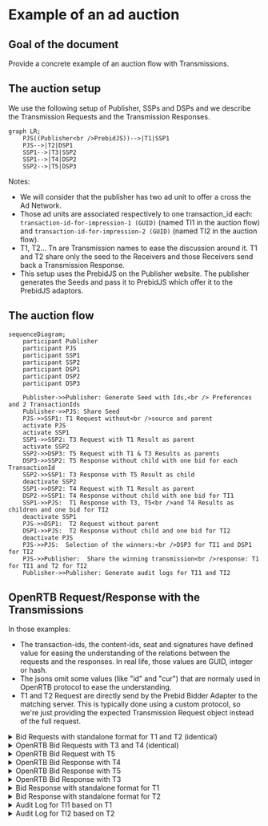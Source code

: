 # Example of an ad auction

## Goal of the document

Provide a concrete example of an auction flow with Transmissions.

## The auction setup 

We use the following setup of Publisher, SSPs and DSPs and we describe the Transmission Requests and the Transmission Responses.

```mermaid
graph LR;
    PJS((Publisher<br />PrebidJS))-->|T1|SSP1
    PJS-->|T2|DSP1
    SSP1-->|T3|SSP2
    SSP1-->|T4|DSP2
    SSP2-->|T5|DSP3
```

Notes:

* We will consider that the publisher has two ad unit to offer a cross the Ad Network.
* Those ad units are associated respectively to one transaction_id each: `transaction-id-for-impression-1 (GUID)` (named TI1 in the auction flow) and `transaction-id-for-impression-2 (GUID)` (named TI2 in the auction flow).
* T1, T2... Tn are Transmission names to ease the discussion around it. T1 and T2 share only the seed to the Receivers and those Receivers send back a Transmission Response.
* This setup uses the PrebidJS on the Publisher website. The publisher generates the Seeds and pass it to PrebidJS which offer it to the PrebidJS adaptors. 

## The auction flow

```mermaid
sequenceDiagram;
    participant Publisher
    participant PJS
    participant SSP1
    participant SSP2
    participant DSP1
    participant DSP2
    participant DSP3

    Publisher->>Publisher: Generate Seed with Ids,<br /> Preferences and 2 TransactionIds
    Publisher->>PJS: Share Seed
    PJS->>SSP1: T1 Request without<br />source and parent
    activate PJS
    activate SSP1
    SSP1->>SSP2: T3 Request with T1 Result as parent
    activate SSP2    
    SSP2->>DSP3: T5 Request with T1 & T3 Results as parents
    DSP3->>SSP2: T5 Response without child with one bid for each TransactionId
    SSP2->>SSP1: T3 Response with T5 Result as child
    deactivate SSP2
    SSP1->>DSP2: T4 Request with T1 Result as parent
    DSP2->>SSP1: T4 Response without child with one bid for TI1
    SSP1->>PJS:  T1 Response with T3, T5<br />and T4 Results as children and one bid for TI2
    deactivate SSP1
    PJS->>DSP1:  T2 Request without parent
    DSP1->>PJS:  T2 Response without child and one bid for TI2
    deactivate PJS
    PJS->>PJS:  Selection of the winners:<br />DSP3 for TI1 and DSP1 for TI2
    PJS->>Publisher:  Share the winning transmission<br />response: T1 for TI1 and T2 for TI2
    Publisher->>Publisher: Generate audit logs for TI1 and TI2
```

## OpenRTB Request/Response with the Transmissions

In those examples:
* The transaction-ids, the content-ids, seat and signatures have defined value for easing the understanding of the relations between the requests and the responses. In real life, those values are GUID, integer or hash.
* The jsons omit some values (like "id" and "cur") that are normaly used in OpenRTB protocol to ease the understanding.
* T1 and T2 Request are directly send by the Prebid Bidder Adapter to the matching server. This is typically done using a custom protocol, so we're just providing the expected Transmission Request object instead of the full request.

<details>
<summary>Bid Requests with standalone format for T1 and T2 (identical)</summary>

T1 and T2 are send by PrebidJS Bidder Adapter. Therefore, the format is different from OpenRTB protocol. It is custom format that keep all the information of the Transmission in it.
    
Your bidder adapter should add the following to your current protocol:
        
1. A transaction id for each ad unit,
2. The PAF id and preferences
3.  The seed (which contains the transactions ids defined previously, and whose signature used the id and preferences)


<!--partial-begin { "files": [ "ad-auction-example-T1-T2-request-standalone.json" ], "block": "json" } -->
<!-- ⚠️ GENERATED CONTENT - DO NOT MODIFY DIRECTLY ⚠️ -->
```json
{
    "adunits": [
        {
            "banner": {
                "h": 250,
                "w": 300,
                "pos": 0
            },
            "paf_transaction_id": "transaction-id-for-impression-1 (GUID)"
        },
        {
            "banner": {
                "h": 250,
                "w": 300,
                "pos": 1
            },
            "paf_transaction_id": "transaction-id-for-impression-2 (GUID)"
        }
    ],
    "paf": {
        "seed": {
            "version": "0.1",
            "transaction_ids": [ 
                "transaction-id-for-impression-1 (GUID)", 
                "transaction-id-for-impression-2 (GUID)" 
            ],
            "publisher": "publisher.com",
            "source": {
                "domain": "publisher.com",
                "timestamp": 1639582000,
                "signature": "seed-signature-done-by-publisher-before-T1-and-T2"
            }
        },
        "data": {
            "identifiers": [
                {
                    "version": "0.1",
                    "type": "paf_browser_id",
                    "value": "7435313e-caee-4889-8ad7-0acd0114ae3c",
                    "source": {
                        "domain": "operator0.com",
                        "timestamp": 1639580000,
                        "signature": "operator-signature-done-before-ad-auction-flow"
                    }
                }
            ],
            "preferences": {
                "version": "0.1",
                "data": { 
                    "use_browsing_for_personalization": true 
                },
                "source": {
                    "domain": "cmp1.com",
                    "timestamp": 1639581000,
                    "signature": "cmp-signature-done-before-ad-auction-flow"
                }
            }
        },
        "parents": [
        ]
    }
}
```
<!--partial-end-->   
    
</details>

<details>
<summary>OpenRTB Bid Requests with T3 and T4 (identical)</summary>

T3 and T4 are within OpenRTB Bid Requests. Therefore, the format of OpenRTB is used here.
The Sender, SSP1, generates its Transmission Result with a signature and adds it to the `parents` object.

<!--partial-begin { "files": [ "ad-auction-example-T3-T4-request.json" ], "block": "json" } -->
<!-- ⚠️ GENERATED CONTENT - DO NOT MODIFY DIRECTLY ⚠️ -->
```json
{
    "imp": [
        {
            "id": "1",
            "banner": {
                "h": 250,
                "w": 300,
                "pos": 0
            },
            "ext": {
                "data": {
                    "paf": {
                        "transaction_id": "transaction-id-for-impression-1"
                    }
                }
            }
        },
        {
            "id": "2",
            "banner": {
                "h": 250,
                "w": 300,
                "pos": 1
            },
            "ext": {
                "data": {
                    "paf": {
                        "transaction_id": "transaction-id-for-impression-2"
                    }
                }
            }
        }
    ],
    "user": {
        "id": "55816b39711f9b5acf3b90e313ed29e51665623f",
         "ext":
         {
            "eids": 
            [
                {
                    "source": "paf",
                    "uids": [
                        {
                            "source": "paf",
                            "atype": 1,
                            "id": "7435313e-caee-4889-8ad7-0acd0114ae3c",
                            "ext": 
                            {
                                "version": "0.1",
                                "type": "paf_browser_id",
                                "source": {
                                    "domain": "operator0.com",
                                    "timestamp": 1639580000,
                                    "signature": "operator-signature-done-before-ad-auction-flow"
                                }
                            }
                        }
                    ],
                    "ext": {
                        "preferences": {
                            "version": "0.1",
                            "data": { 
                                "use_browsing_for_personalization": true 
                            },
                            "source": {
                                "domain": "cmp1.com",
                                "timestamp": 1639581000,
                                "signature": "cmp-signature-done-before-ad-auction-flow"
                            }
                        }
                    }
                }
            ],
            "paf": {
                "transmission": {
                    "seed": {
                        "version": "0.1",
                        "transaction_ids": [ 
                            "transaction-id-for-impression-1 (GUID)", 
                            "transaction-id-for-impression-2 (GUID)" 
                        ],
                        "publisher": "publisher.com",
                        "source": {
                            "domain": "publisher.com",
                            "timestamp": 1639582000,
                            "signature": "seed-signature-done-by-publisher-before-T1-and-T2"
                        }
                    },
                    "parents": [
                        {
                            "version": "0.1",
                            "receiver": "ssp1.com",
                            "contents": [],
                            "status": "success",
                            "details": "",
                            "source": {
                                "domain": "ssp1.com",
                                "timestamp": 1639581000,
                                "signature": "transmission-signature-done-by-ssp1-just-after-T1-request"
                            }
                        }
                    ]
                }
            }
        }
    }
}
```
<!--partial-end-->
</details>

<details>
<summary>OpenRTB Bid Request with T5</summary>


T5 is within an OpenRTB Bid Request and respects its protocol.
The Sender, SSP2, generates its Transmission Result with a signature and adds it to the `parents` object which contains already the Transmission Result of T1.

<!--partial-begin { "files": [ "ad-auction-example-T5-request.json" ], "block": "json" } -->
<!-- ⚠️ GENERATED CONTENT - DO NOT MODIFY DIRECTLY ⚠️ -->
```json
{
    "imp": [
        {
            "id": "1",
            "banner": {
                "h": 250,
                "w": 300,
                "pos": 0
            },
            "ext": {
                "data": {
                    "paf": {
                        "transaction_id": "transaction-id-for-impression-1 (GUID)"
                    }
                }
            }
        },
        {
            "id": "2",
            "banner": {
                "h": 250,
                "w": 300,
                "pos": 1
            },
            "ext": {
                "data": {
                    "paf": {
                        "transaction_id": "transaction-id-for-impression-2 (GUID)"
                    }
                }
            }
        }
    ],
    "user": {
        "id": "55816b39711f9b5acf3b90e313ed29e51665623f",
         "ext":
         {
            "eids": 
            [
                {
                    "source": "paf",
                    "uids": [
                        {
                            "source": "paf",
                            "atype": 1,
                            "id": "7435313e-caee-4889-8ad7-0acd0114ae3c",
                            "ext": 
                            {
                                "version": "0.1",
                                "type": "paf_browser_id",
                                "source": {
                                    "domain": "operator0.com",
                                    "timestamp": 1639580000,
                                    "signature": "operator-signature-done-before-ad-auction-flow"
                                }
                            }
                        }
                    ],
                    "ext": {
                        "preferences": {
                            "version": "0.1",
                            "data": { 
                                "use_browsing_for_personalization": true 
                            },
                            "source": {
                                "domain": "cmp1.com",
                                "timestamp": 1639581000,
                                "signature": "cmp-signature-done-before-ad-auction-flow"
                            }
                        }
                    }
                }
            ],
            "paf": {
                "transmission": {
                    "seed": {
                        "version": "0.1",
                        "transaction_ids": [ 
                            "transaction-id-for-impression-1", 
                            "transaction-id-for-impression-2"
                        ],
                        "publisher": "publisher.com",
                        "source": {
                            "domain": "publisher.com",
                            "timestamp": 1639582000,
                            "signature": "seed-signature-done-by-publisher-before-T1-and-T2"
                        }
                    },
                    "parents": [
                        {
                            "version": "0.1",
                            "receiver": "ssp1.com",
                            "contents": [],
                            "status": "success",
                            "details": "",
                            "source": {
                                "domain": "ssp1.com",
                                "timestamp": 1639581000,
                                "signature": "transmission-signature-done-by-ssp1-just-after-T1-request"
                            }
                        },
                        {
                            "version": "0.1",
                            "receiver": "ssp2.com",
                            "contents": [],
                            "status": "success",
                            "details": "",
                            "source": {
                                "domain": "ssp2.com",
                                "timestamp": 1639581000,
                                "signature": "transmission-signature-done-by-ssp2-just-after-T3-request"
                            }
                        }
                    ]
                }
            }
        }
    }
}
```
<!--partial-end-->
</details>

<details>
<summary>OpenRTB Bid Response with T4</summary>

<!--partial-begin { "files": [ "ad-auction-example-T4-response.json" ], "block": "json" } -->
<!-- ⚠️ GENERATED CONTENT - DO NOT MODIFY DIRECTLY ⚠️ -->
```json
{
    "ext": {
        "paf": {
            "transmission": {
                "version": "0.1",
                "contents": [
                    {
                        "transaction_id": "transaction-id-for-impression-1 (GUID)",
                        "content_id": "dsp2-content-id-for-impression-1 (GUID)"
                    }
                ],
                "status": "success",
                "details": "",
                "receiver": "dsp2.com",
                "source": {
                    "domain": "dsp2.com",
                    "timestamp": 1639589531,
                    "signature": "transmission-signature-done-by-dsp2-just-after-T4-request"
                },
                "children": [
                ]
            }
        }
    },
    "seatbid": [
        {
            "seat": "513 (DSP2)",
            "bid": [
                {
                    "id": "1",
                    "impid": "1",
                    "price": 1,
                    "nurl": "http://adserver2.com/winnotice?impid=102",
                    "iurl": "http://adserver2.com/pathtosampleimage",
                    "adomain": [ "advertiserdomain2.com" ],
                    "cid": "campaign2",
                    "crid": "creative2",
                    "attr": [ 1, 2, 3, 4, 5, 6, 7, 12 ],
                    "ext": {
                        "paf" : {
                            "content_id": "dsp2-content-id-for-impression-1 (GUID)"
                        }
                    }
                }
            ]
        }
    ]
}
```
<!--partial-end-->
</details>

<details>
<summary>OpenRTB Bid Response with T5</summary>

<!--partial-begin { "files": [ "ad-auction-example-T5-response.json" ], "block": "json" } -->
<!-- ⚠️ GENERATED CONTENT - DO NOT MODIFY DIRECTLY ⚠️ -->
```json
{
    "ext": {
        "paf": {
            "transmission": {
                "version": "0.1",
                "contents": [
                    {
                        "transaction_id": "transaction-id-for-impression-1 (GUID)",
                        "content_id": "dsp3-content-id-for-impression-1 (GUID)"
                    },
                    {
                        "transaction_id": "transaction-id-for-impression-2 (GUID)",
                        "content_id": "dsp3-content-id-for-impression-2 (GUID)"
                    }
                ],
                "status": "success",
                "details": "",
                "receiver": "dsp3.com",
                "source": {
                    "domain": "dsp3.com",
                    "timestamp": 1639589531,
                    "signature": "transmission-signature-done-by-dsp3-just-after-T5-request"
                },
                "children": [
                ]
            }
        }
    },
    "seatbid": [
        {
            "seat": "512 (DSP3)",
            "bid": [
                {
                    "id": "1",
                    "impid": "1",
                    "price": 6,
                    "nurl": "http://adserver31.com/winnotice?impid=102",
                    "iurl": "http://adserver31.com/pathtosampleimage",
                    "adomain": [ "advertiserdomain31.com" ],
                    "cid": "campaign31",
                    "crid": "creative31",
                    "attr": [ 1, 2, 3, 4, 5, 6, 7, 12 ],
                    "ext": {
                        "paf" : {
                            "content_id": "dsp3-content-id-for-impression-1 (GUID)"
                        }
                    }
                },
                {
                    "id": "2",
                    "impid": "2",
                    "price": 2,
                    "nurl": "http://adserver32.com/winnotice?impid=102",
                    "iurl": "http://adserver32.com/pathtosampleimage",
                    "adomain": [ "advertiserdomain32.com" ],
                    "cid": "campaign32",
                    "crid": "creative32",
                    "attr": [ 1, 2, 3, 4, 5, 6, 7, 12 ],
                    "ext": {
                        "paf" : {
                            "content_id": "dsp3-content-id-for-impression-2 (GUID)"
                        }
                    }
                }
            ]
        }
    ]
}
```
<!--partial-end-->
</details>

<details>
<summary>OpenRTB Bid Response with T3</summary>

<!--partial-begin { "files": [ "ad-auction-example-T3-response.json" ], "block": "json" } -->
<!-- ⚠️ GENERATED CONTENT - DO NOT MODIFY DIRECTLY ⚠️ -->
```json
{
    "ext": {
        "paf": {
            "transmission": {
                "version": "0.1",
                "contents": [
                ],
                "status": "success",
                "details": "",
                "receiver": "ssp2.com",
                "source": {
                    "domain": "ssp2.com",
                    "timestamp": 1639589531,
                    "signature": "asfdef14b4f057c2a2a86d320e2454fc0c60df4645518d993b5f40019dssda"
                },
                "children": [
                    {
                        "version": "0.1",
                        "contents": [
                            {
                                "transaction_id": "transaction-id-for-impression-1 (GUID)",
                                "content_id": "dsp3-content-id-for-impression-1 (GUID)"
                            },
                            {
                                "transaction_id": "transaction-id-for-impression-2 (GUID)",
                                "content_id": "dsp3-content-id-for-impression-2 (GUID)"
                            }
                        ],
                        "status": "success",
                        "details": "",
                        "receiver": "dsp3.com",
                        "source": {
                            "domain": "dsp3.com",
                            "timestamp": 1639589531,
                            "signature": "transmission-signature-done-by-dsp3-just-after-T5-request"
                        },
                        "children": [
                        ]
                    }
                ]
            }
        }
    },
    "seatbid": [
        {
            "seat": "512 (DSP3)",
            "bid": [
                {
                    "id": "1",
                    "impid": "1",
                    "price": 6,
                    "nurl": "http://adserver31.com/winnotice?impid=102",
                    "iurl": "http://adserver31.com/pathtosampleimage",
                    "adomain": [ "advertiserdomain31.com" ],
                    "cid": "campaign31",
                    "crid": "creative31",
                    "attr": [ 1, 2, 3, 4, 5, 6, 7, 12 ],
                    "ext": {
                        "paf" : {
                            "content_id": "dsp3-content-id-for-impression-1 (GUID)"
                        }
                    }
                },
                {
                    "id": "2",
                    "impid": "2",
                    "price": 2,
                    "nurl": "http://adserver32.com/winnotice?impid=102",
                    "iurl": "http://adserver32.com/pathtosampleimage",
                    "adomain": [ "advertiserdomain32.com" ],
                    "cid": "campaign32",
                    "crid": "creative32",
                    "attr": [ 1, 2, 3, 4, 5, 6, 7, 12 ],
                    "ext": {
                        "paf" : {
                            "content_id": "dsp3-content-id-for-impression-2 (GUID)"
                        }
                    }
                }
            ]
        }
    ]
}
```
<!--partial-end-->
</details>

<details>
<summary>Bid Response with standalone format for T1</summary>

<!--partial-begin { "files": [ "ad-auction-example-T1-response-standalone.json" ], "block": "json" } -->
<!-- ⚠️ GENERATED CONTENT - DO NOT MODIFY DIRECTLY ⚠️ -->
```json
{
    "paf_transmission": {
        "version": "0.1",
        "contents": [
        ],
        "status": "success",
        "details": "",
        "receiver": "ssp1.com",
        "source": {
            "domain": "ssp1.com",
            "timestamp": 1639589531,
            "signature": "transmission-signature-done-by-ssp1-just-after-T1-request"
        },
        "children": [
            {
                "version": "0.1",
                "contents": [
                ],
                "status": "success",
                "details": "",
                "receiver": "ssp2.com",
                "source": {
                    "domain": "ssp2.com",
                    "timestamp": 1639589531,
                    "signature": "transmission-signature-done-by-ssp2-just-after-T3-request"
                },
                "children": [
                    {
                        "version": "0.1",
                        "contents": [
                            {
                                "transaction_id": "transaction-id-for-impression-1 (GUID)",
                                "content_id": "dsp3-content-id-for-impression-1 (GUID)"
                            },
                            {
                                "transaction_id": "transaction-id-for-impression-2 (GUID)",
                                "content_id": "dsp3-content-id-for-impression-2 (GUID)"
                            }
                        ],
                        "status": "success",
                        "details": "",
                        "receiver": "dsp3.com",
                        "source": {
                            "domain": "dsp3.com",
                            "timestamp": 1639589531,
                            "signature": "transmission-signature-done-by-dsp3-just-after-T5-request"
                        },
                        "children": [
                        ]
                    }
                ]
            },
            {
                "version": "0.1",
                "contents": [
                    {
                        "transaction_id": "transaction-id-for-impression-1 (GUID)",
                        "content_id": "dsp2-content-id-for-impression-1 (GUID)"
                    }
                ],
                "status": "success",
                "details": "",
                "receiver": "dsp2.com",
                "source": {
                    "domain": "dsp2.com",
                    "timestamp": 1639589531,
                    "signature": "transmission-signature-done-by-dsp2-just-after-T4-request"
                },
                "children": [
                ]
            }
        ]
    },
    "bid": [
        {
            "impid": "1",
            "price": 6,
            "nurl": "http://adserver31.com/winnotice?impid=102",
            "iurl": "http://adserver31.com/pathtosampleimage",
            "adomain": [ "advertiserdomain31.com" ],
            "cid": "campaign31",
            "crid": "creative31",
            "attr": [ 1, 2, 3, 4, 5, 6, 7, 12 ],
            "paf_content_id": "dsp3-content-id-for-impression-1 (GUID)"
        },
        {
            "impid": "2",
            "price": 2,
            "nurl": "http://adserver32.com/winnotice?impid=102",
            "iurl": "http://adserver32.com/pathtosampleimage",
            "adomain": [ "advertiserdomain32.com" ],
            "cid": "campaign32",
            "crid": "creative32",
            "attr": [ 1, 2, 3, 4, 5, 6, 7, 12 ],
            "paf_content_id": "dsp3-content-id-for-impression-2 (GUID)"
        },
        {
            "impid": "1",
            "price": 1,
            "nurl": "http://adserver2.com/winnotice?impid=102",
            "iurl": "http://adserver2.com/pathtosampleimage",
            "adomain": [ "advertiserdomain2.com" ],
            "cid": "campaign2",
            "crid": "creative2",
            "attr": [ 1, 2, 3, 4, 5, 6, 7, 12 ],
            "paf_content_id": "dsp2-content-id-for-impression-1 (GUID)"
        }
    ]
}
```
<!--partial-end-->
</details>

<details>
<summary>Bid Response with standalone format for T2</summary>

<!--partial-begin { "files": [ "ad-auction-example-T2-response-standalone.json" ], "block": "json" } -->
<!-- ⚠️ GENERATED CONTENT - DO NOT MODIFY DIRECTLY ⚠️ -->
```json
{
    "paf_transmission": {
        "version": "0.1",
        "contents": [
            {
                "transaction_id": "transaction-id-for-impression-2 (GUID)",
                "content_id": "dsp1-content-id-for-impression-2 (GUID)"
            }
        ],
        "status": "success",
        "details": "",
        "receiver": "dsp1.com",
        "source": {
            "domain": "dsp1.com",
            "timestamp": 1639589531,
            "signature": "transmission-signature-done-by-dsp1-just-after-T2-request"
        },
        "children": [
        ]
    },
    "seatbid": [
        {
            "seat": "555 (DSP1)",
            "bid": [
                {
                    "id": "2",
                    "impid": "2",
                    "price": 5,
                    "nurl": "http://adserver12.com/winnotice?impid=102",
                    "iurl": "http://adserver12.com/pathtosampleimage",
                    "adomain": [ "advertiserdomain12.com" ],
                    "cid": "campaign12",
                    "crid": "creative12",
                    "attr": [ 1, 2, 3, 4, 5, 6, 7, 12 ],
                    "ext": {
                        "paf" : {
                            "content_id": "dsp1-content-id-for-impression-2 (GUID)"
                        }
                    }
                }
            ]
        }
    ]
}
```
<!--partial-end-->
</details>

<details>
<summary>Audit Log for TI1 based on T1</summary>
PrebidJS has selected DSP3 as a winner. Therefore, it uses all the Transmissions that was in the path between the publisher and DSP3. The Audit Log is created accordingly with only T1, T3 and T5.

```mermaid
graph LR;
    PJS((Publisher<br />PrebidJS))-->|T1|SSP1
    SSP1-->|T3|SSP2
    SSP2-->|T5|DSP3
```


<!--partial-begin { "files": [ "ad-auction-example-TI1-audit-log.json" ], "block": "json" } -->
<!-- ⚠️ GENERATED CONTENT - DO NOT MODIFY DIRECTLY ⚠️ -->
```json
{
    "data": {
        "identifiers": [
            {
                "version": "0.1",
                "type": "paf_browser_id",
                "value": "7435313e-caee-4889-8ad7-0acd0114ae3c",
                "source": {
                    "domain": "operator0.com",
                    "timestamp": 1639589531,
                    "signature": "operator-signature-done-before-ad-auction-flow"
                }
            }
        ],
        "preferences": {
            "version": "0.1",
            "data": { 
                "use_browsing_for_personalization": true 
            },
            "source": {
                "domain": "cmp1.com",
                "timestamp": 1639589531,
                "signature": "cmp-signature-done-before-ad-auction-flow"
            }
        }
    },
    "seed": {
        "version": "0.1",
        "transaction_ids": [ 
            "transaction-id-for-impression-1 (GUID)", 
            "transaction-id-for-impression-2 (GUID)" 
        ],
        "publisher": "publisher.com",
        "source": {
            "domain": "publisher.com",
            "timestamp": 1639582000,
            "signature": "seed-signature-done-by-publisher-before-T1-and-T2"
        }
    },
    "transaction_id": "transaction-id-for-impression-1 (GUID)",
    "transmissions": [
        {
            "version": "0.1",
            "contents": [
            ],
            "status": "success",
            "details": "",
            "receiver": "ssp1.com",
            "source": {
                "domain": "ssp1.com",
                "timestamp": 1639589531,
                "signature": "transmission-signature-done-by-ssp1-just-after-T1-request"
            }
        },
        {
            "version": "0.1",
            "contents": [
            ],
            "status": "success",
            "details": "",
            "receiver": "ssp2.com",
            "source": {
                "domain": "ssp2.com",
                "timestamp": 1639589531,
                "signature": "transmission-signature-done-by-ssp2-just-after-T3-request"
            }
        },
        {
            "version": "0.1",
            "contents": [
                {
                    "transaction_id": "transaction-id-for-impression-1 (GUID)",
                    "content_id": "dsp3-content-id-for-impression-1 (GUID)"
                },
                {
                    "transaction_id": "transaction-id-for-impression-2 (GUID)",
                    "content_id": "dsp3-content-id-for-impression-2 (GUID)"
                }
            ],
            "status": "success",
            "details": "",
            "receiver": "dsp3.com",
            "source": {
                "domain": "dsp3.com",
                "timestamp": 1639589531,
                "signature": "transmission-signature-done-by-dsp3-just-after-T5-request"
            }
        }
    ]
}
```
<!--partial-end-->
</details>

<details>
<summary>Audit Log for TI2 based on T2</summary>

For the second Ad Unit, PrebidJs as selected DSP1 as a winner. Here there is only one Transmission between the Publisher and DSP1. The Audit Log is created accordingly with only T2. 

```mermaid
graph LR;
    PJS((Publisher<br />PrebidJS))-->|T2|DSP1
```

<!--partial-begin { "files": [ "ad-auction-example-TI2-audit-log.json" ], "block": "json" } -->
<!-- ⚠️ GENERATED CONTENT - DO NOT MODIFY DIRECTLY ⚠️ -->
```json
{
    "data": {
        "identifiers": [
            {
                "version": "0.1",
                "type": "paf_browser_id",
                "value": "7435313e-caee-4889-8ad7-0acd0114ae3c",
                "source": {
                    "domain": "operator0.com",
                    "timestamp": 1639589531,
                    "signature": "operator-signature-done-before-ad-auction-flow"
                }
            }
        ],
        "preferences": {
            "version": "0.1",
            "data": { 
                "use_browsing_for_personalization": true 
            },
            "source": {
                "domain": "cmp1.com",
                "timestamp": 1639589531,
                "signature": "cmp-signature-done-before-ad-auction-flow"
            }
        }
    },
    "seed": {
        "version": "0.1",
        "transaction_ids": [ 
            "transaction-id-for-impression-1", 
            "transaction-id-for-impression-2" 
        ],
        "publisher": "publisher.com",
        "source": {
            "domain": "publisher.com",
            "timestamp": 1639582000,
            "signature": "seed-signature-done-by-publisher-before-T1-and-T2"
        }
    },
    "transaction_id": "transaction-id-for-impression-2 (GUID)",
    "transmissions": [
        {
            "version": "0.1",
            "contents": [
                {
                    "transaction_id": "transaction-id-for-impression-2 (GUID)",
                    "content_id": "dsp1-content-id-for-impression-2 (GUID)"
                }
            ],
            "status": "success",
            "details": "",
            "receiver": "dsp1.com",
            "source": {
                "domain": "dsp1.com",
                "timestamp": 1639589531,
                "signature": "transmission-signature-done-by-dsp1-just-after-T2-request"
            }
        }
    ]
}
```
<!--partial-end-->
</details>

